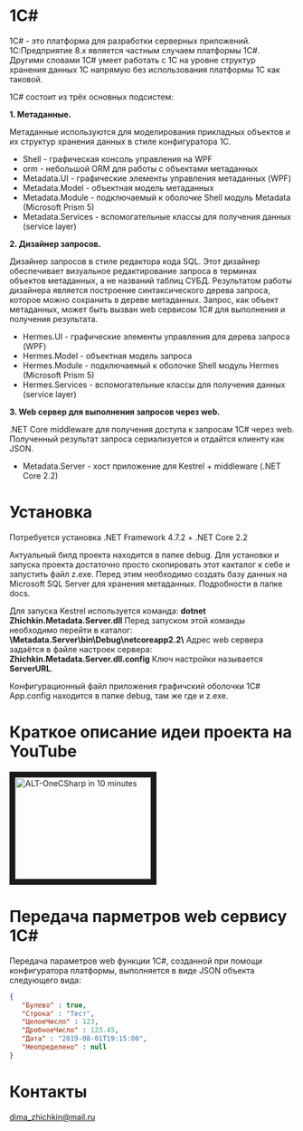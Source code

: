 # 1C#
1C# - это платформа для разработки серверных приложений. 1С:Предприятие 8.х является частным случаем платформы 1C#. Другими словами 1C# умеет работать с 1С на уровне структур хранения данных 1С напрямую без использования платформы 1С как таковой.

1C# состоит из трёх основных подсистем:

**1. Метаданные.**

Метаданные используются для моделирования прикладных объектов и их структур хранения данных в стиле конфигуратора 1С.

* Shell - графическая консоль управления на WPF
* orm - небольшой ORM для работы с объектами метаданных
* Metadata.UI - графические элементы управления метаданных (WPF)
* Metadata.Model - объектная модель метаданных
* Metadata.Module - подключаемый к оболочке Shell модуль Metadata (Microsoft Prism 5)
* Metadata.Services - вспомогательные классы для получения данных (service layer)

**2. Дизайнер запросов.**

Дизайнер запросов в стиле редактора кода SQL. Этот дизайнер обеспечивает визуальное редактирование запроса в терминах объектов метаданных, а не названий таблиц СУБД. Результатом работы дизайнера является построение синтаксического дерева запроса, которое можно сохранить в дереве метаданных. Запрос, как объект метаданных, может быть вызван web сервисом 1C# для выполнения и получения результата.

* Hermes.UI - графические элементы управления для дерева запроса (WPF)
* Hermes.Model - объектная модель запроса
* Hermes.Module - подключаемый к оболочке Shell модуль Hermes (Microsoft Prism 5)
* Hermes.Services - вспомогательные классы для получения данных (service layer)

**3. Web сервер для выполнения запросов через web.**

.NET Core middleware для получения доступа к запросам 1C# через web.
Полученный результат запроса сериализуется и отдайтся клиенту как JSON.

* Metadata.Server - хост приложение для Kestrel + middleware (.NET Core 2.2)

# Установка

Потребуется установка .NET Framework 4.7.2 + .NET Core 2.2

Актуальный билд проекта находится в папке debug. Для установки и запуска проекта достаточно просто скопировать этот какталог к себе и запустить файл z.exe.
Перед этим необходимо создать базу данных на Microsoft SQL Server для хранения метаданных. Подробности в папке docs.

Для запуска Kestrel используется команда: **dotnet Zhichkin.Metadata.Server.dll**
Перед запуском этой команды необходимо перейти в каталог: **\\Metadata.Server\bin\Debug\netcoreapp2.2\\**
Адрес web сервера задаётся в файле настроек сервера: **Zhichkin.Metadata.Server.dll.config**
Ключ настройки называется **ServerURL**.

Конфигурационный файл приложения графичский оболочки 1C# App.config находится в папке debug, там же где и z.exe.

# Краткое описание идеи проекта на YouTube

<a href="https://youtu.be/mxLNecqwZ4E" target="_blank"><img src="https://img.youtube.com/vi/mxLNecqwZ4E/0.jpg" 
alt="ALT-OneCSharp in 10 minutes" width="240" height="180" border="10" /></a>

# Передача парметров web сервису 1C#

Передача параметров web функции 1C#, созданной при помощи конфигуратора платформы, выполняется в виде JSON объекта следующего вида:
```json
{
   "Булево" : true,
   "Строка" : "Тест",
   "ЦелоеЧисло" : 123,
   "ДробноеЧисло" : 123.45,
   "Дата" : "2019-08-01T19:15:00",
   "Неопределено" : null
}
```

# Контакты

dima_zhichkin@mail.ru
